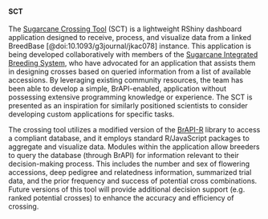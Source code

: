 #### SCT

<!-- Keo -->
The [Sugarcane Crossing Tool](https://github.com/USDA-ARS-GBRU/SugarcaneCrossingTool) (SCT) is a lightweight RShiny dashboard application designed to receive, process, and visualize data from a linked BreedBase [@doi:10.1093/g3journal/jkac078] instance. This application is being developed collaboratively with members of the [Sugarcane Integrated Breeding System](https://www.amscl.org/sugarcane-integrated-breeding-system/), who have advocated for an application that assists them in designing crosses based on queried information from a list of available accessions. By leveraging existing community resources, the team has been able to develop a simple, BrAPI-enabled, application without possessing extensive programming knowledge or experience. The SCT is presented as an inspiration for similarly positioned scientists to consider developing custom applications for specific tasks. 

<!-- Add this sentence if the repository becomes public -->
<!-- The modularized, open source code is available in a [GitHub repository](https://github.com/USDA-ARS-GBRU/SugarcaneCrossingTool) for community reference and reuse.  -->

The crossing tool utilizes a modified version of the [BrAPI-R](https://github.com/CIP-RIU/brapi) library to access a compliant database, and it employs standard R/JavaScript packages to aggregate and visualize data. Modules within the application allow breeders to query the database (through BrAPI) for information relevant to their decision-making process. This includes the number and sex of flowering accessions, deep pedigree and relatedness information, summarized trial data, and the prior frequency and success of potential cross combinations. Future versions of this tool will provide additional decision support (e.g. ranked potential crosses) to enhance the accuracy and efficiency of crossing.

